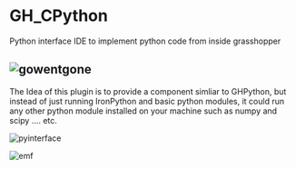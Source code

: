 # GH_CPython
Python interface IDE to implement python code from inside grasshopper

![gowentgone](https://user-images.githubusercontent.com/6969514/28756153-1cd1bc92-7569-11e7-9ce2-75ca52090598.JPG)
-----------

The Idea of this plugin is to provide a component simliar to GHPython, but instead of just running IronPython and basic python modules, it could run any other python module installed on your machine such as numpy and scipy .... etc. 

![pyinterface](https://user-images.githubusercontent.com/6969514/27545861-4dbfb0d6-5a91-11e7-81d7-2cd29c4993ed.JPG)

![emf](https://user-images.githubusercontent.com/6969514/28060261-ef1bbc9a-6626-11e7-8385-5ea5d2ca40d5.jpg)

